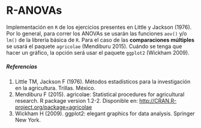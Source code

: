 # R-ANOVAs
Implementación en `R` de los ejercicios presentes en Little y Jackson (1976).
Por lo general, para correr los ANOVAs se usarán las funciones `aov()` y/o `lm()` de la librería básica de `R`.
Para el caso de las **comparaciones múltiples** se usará el paquete `agricolae` (Mendiburu 2015).
Cuándo se tenga que hacer un gráfico, la opción será usar el paquete `ggplot2` (Wickham 2009).

##### Referencias
1. Little TM, Jackson F (1976). Métodos estadísticos para la investigación en la agricultura. Trillas. México.
2. Mendiburu F (2015). agricolae: Statistical procedures for agricultural research. R package version 1.2-2. Disponible en: http://CRAN.R-project.org/package=agricolae
3. Wickham H (2009). ggplot2: elegant graphics for data analysis. Springer New York.
